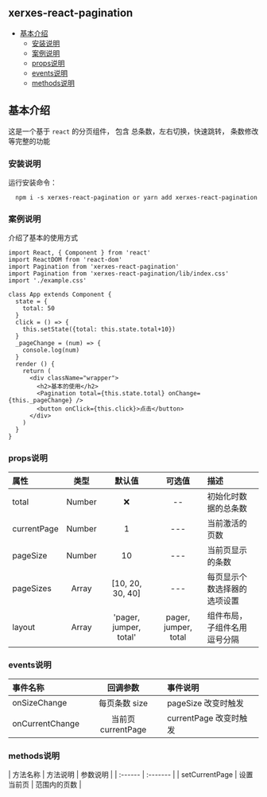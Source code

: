 ## xerxes-react-pagination

* [基本介绍](#基本介绍)
  * [安装说明](#安装说明)
  * [案例说明](#案例说明)
  * [props说明](#props说明)
  * [events说明](#events说明)
  * [methods说明](#methods说明)

## 基本介绍
这是一个基于 `react` 的分页组件， 包含 总条数，左右切换，快速跳转， 条数修改等完整的功能

### 安装说明

运行安装命令：

```
  npm i -s xerxes-react-pagination or yarn add xerxes-react-pagination

```

### 案例说明

介绍了基本的使用方式

```
import React, { Component } from 'react'
import ReactDOM from 'react-dom'
import Pagination from 'xerxes-react-pagination'
import Pagination from 'xerxes-react-pagination/lib/index.css'
import './example.css'

class App extends Component {
  state = {
    total: 50
  }
  click = () => {
    this.setState({total: this.state.total+10})
  }
  _pageChange = (num) => {
    console.log(num)
  }
  render () {
    return (
      <div className="wrapper">
        <h2>基本的使用</h2>
        <Pagination total={this.state.total} onChange={this._pageChange} />
        <button onClick={this.click}>点击</button>
      </div>
    )
  }
}

```

### props说明

| 属性 | 类型 | 默认值 | 可选值 | 描述 |
| :--- | :----: | :----: | :---: | :--- |
| total | Number | ❌  | -- | 初始化时数据的总条数 |
| currentPage     | Number | 1   | ---  | 当前激活的页数 |
| pageSize   | Number | 10  | ---  | 当前页显示的条数 |
| pageSizes  | Array  | [10, 20, 30, 40] | --- | 每页显示个数选择器的选项设置 |
| layout   | Array | 'pager, jumper, total'  | pager, jumper, total | 组件布局， 子组件名用逗号分隔 |

### events说明

| 事件名称 | 回调参数 | 事件说明 |
| :------ | :------:| :------ |
| onSizeChange | 每页条数 size | pageSize 改变时触发 |
| onCurrentChange | 当前页 currentPage | currentPage 改变时触发 |

### methods说明
| 方法名称 | 方法说明 | 参数说明 |
| :------ | :------- |
| setCurrentPage | 设置当前页 | 范围内的页数 |
